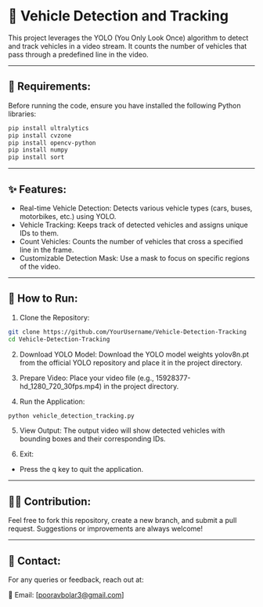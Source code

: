 # 🚗 Vehicle Detection and Tracking

This project leverages the YOLO (You Only Look Once) algorithm to detect and track vehicles in a video stream. It counts the number of vehicles that pass through a predefined line in the video.

---

## 🧰 Requirements:

Before running the code, ensure you have installed the following Python libraries:

```bash
pip install ultralytics
pip install cvzone
pip install opencv-python
pip install numpy
pip install sort
```

---

## ✨ Features:
- Real-time Vehicle Detection: Detects various vehicle types (cars, buses, motorbikes, etc.) using YOLO.
- Vehicle Tracking: Keeps track of detected vehicles and assigns unique IDs to them.
- Count Vehicles: Counts the number of vehicles that cross a specified line in the frame.
- Customizable Detection Mask: Use a mask to focus on specific regions of the video.

---

## 🚀 How to Run:
1) Clone the Repository:

```bash
git clone https://github.com/YourUsername/Vehicle-Detection-Tracking
cd Vehicle-Detection-Tracking
```

2) Download YOLO Model: Download the YOLO model weights yolov8n.pt from the official YOLO repository and place it in the project directory.

3) Prepare Video: Place your video file (e.g., 15928377-hd_1280_720_30fps.mp4) in the project directory.

4) Run the Application:

```bash
python vehicle_detection_tracking.py
```

5) View Output: The output video will show detected vehicles with bounding boxes and their corresponding IDs.

6) Exit:

- Press the q key to quit the application.

---

## 🧑‍💻 Contribution:
Feel free to fork this repository, create a new branch, and submit a pull request. Suggestions or improvements are always welcome!

---

## 📧 Contact:
For any queries or feedback, reach out at:

📩 Email: [pooravbolar3@gmail.com]
